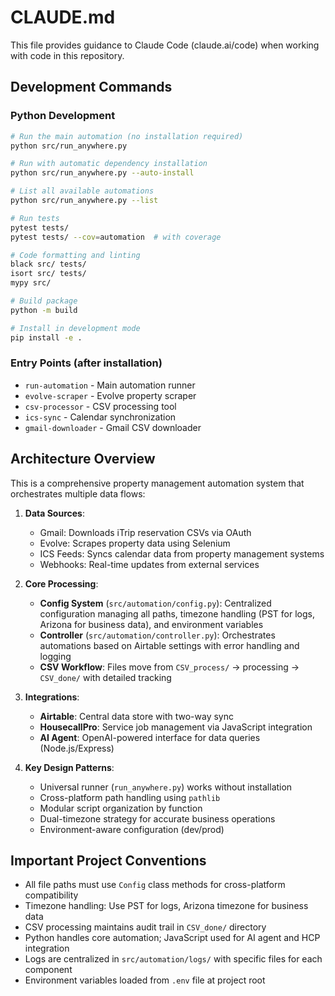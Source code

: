 # CLAUDE.md

This file provides guidance to Claude Code (claude.ai/code) when working with code in this repository.

## Development Commands

### Python Development
```bash
# Run the main automation (no installation required)
python src/run_anywhere.py

# Run with automatic dependency installation
python src/run_anywhere.py --auto-install

# List all available automations
python src/run_anywhere.py --list

# Run tests
pytest tests/
pytest tests/ --cov=automation  # with coverage

# Code formatting and linting
black src/ tests/
isort src/ tests/
mypy src/

# Build package
python -m build

# Install in development mode
pip install -e .
```

### Entry Points (after installation)
- `run-automation` - Main automation runner
- `evolve-scraper` - Evolve property scraper  
- `csv-processor` - CSV processing tool
- `ics-sync` - Calendar synchronization
- `gmail-downloader` - Gmail CSV downloader

## Architecture Overview

This is a comprehensive property management automation system that orchestrates multiple data flows:

1. **Data Sources**:
   - Gmail: Downloads iTrip reservation CSVs via OAuth
   - Evolve: Scrapes property data using Selenium
   - ICS Feeds: Syncs calendar data from property management systems
   - Webhooks: Real-time updates from external services

2. **Core Processing**:
   - **Config System** (`src/automation/config.py`): Centralized configuration managing all paths, timezone handling (PST for logs, Arizona for business data), and environment variables
   - **Controller** (`src/automation/controller.py`): Orchestrates automations based on Airtable settings with error handling and logging
   - **CSV Workflow**: Files move from `CSV_process/` → processing → `CSV_done/` with detailed tracking

3. **Integrations**:
   - **Airtable**: Central data store with two-way sync
   - **HousecallPro**: Service job management via JavaScript integration
   - **AI Agent**: OpenAI-powered interface for data queries (Node.js/Express)

4. **Key Design Patterns**:
   - Universal runner (`run_anywhere.py`) works without installation
   - Cross-platform path handling using `pathlib`
   - Modular script organization by function
   - Dual-timezone strategy for accurate business operations
   - Environment-aware configuration (dev/prod)

## Important Project Conventions

- All file paths must use `Config` class methods for cross-platform compatibility
- Timezone handling: Use PST for logs, Arizona timezone for business data
- CSV processing maintains audit trail in `CSV_done/` directory
- Python handles core automation; JavaScript used for AI agent and HCP integration
- Logs are centralized in `src/automation/logs/` with specific files for each component
- Environment variables loaded from `.env` file at project root